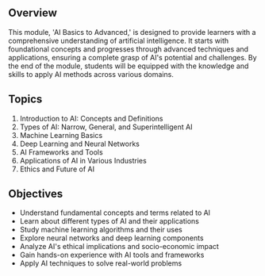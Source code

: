 ## Overview
This module, 'AI Basics to Advanced,' is designed to provide learners with a comprehensive understanding of artificial intelligence. It starts with foundational concepts and progresses through advanced techniques and applications, ensuring a complete grasp of AI's potential and challenges. By the end of the module, students will be equipped with the knowledge and skills to apply AI methods across various domains.

## Topics
1. Introduction to AI: Concepts and Definitions
2. Types of AI: Narrow, General, and Superintelligent AI
3. Machine Learning Basics
4. Deep Learning and Neural Networks
5. AI Frameworks and Tools
6. Applications of AI in Various Industries
7. Ethics and Future of AI

## Objectives
- Understand fundamental concepts and terms related to AI
- Learn about different types of AI and their applications
- Study machine learning algorithms and their uses
- Explore neural networks and deep learning components
- Analyze AI's ethical implications and socio-economic impact
- Gain hands-on experience with AI tools and frameworks
- Apply AI techniques to solve real-world problems

